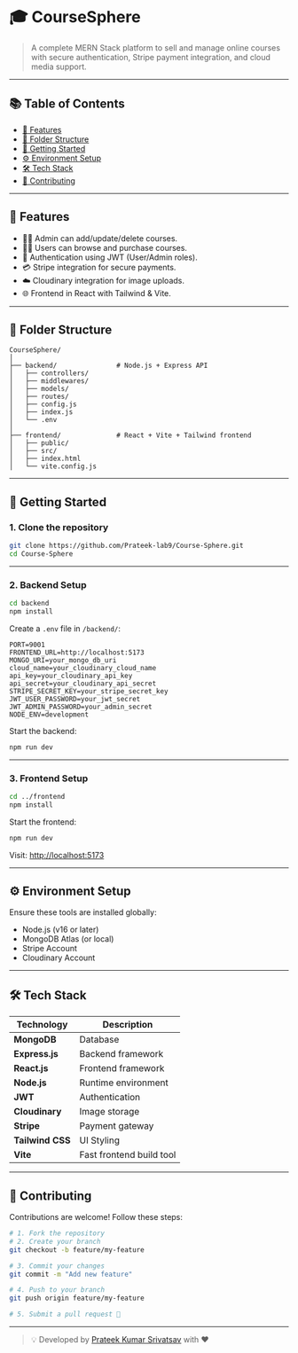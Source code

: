 
# 🎓 CourseSphere

> A complete MERN Stack platform to sell and manage online courses with secure authentication, Stripe payment integration, and cloud media support.



---

## 📚 Table of Contents

- [📝 Features](#-features)
- [📁 Folder Structure](#-folder-structure)
- [🚀 Getting Started](#-getting-started)
- [⚙️ Environment Setup](#️-environment-setup)
- [🛠️ Tech Stack](#️-tech-stack)
- [🙌 Contributing](#-contributing)


---

## 📝 Features

- 👩‍🏫 Admin can add/update/delete courses.
- 👨‍🎓 Users can browse and purchase courses.
- 🔐 Authentication using JWT (User/Admin roles).
- 💳 Stripe integration for secure payments.
- ☁️ Cloudinary integration for image uploads.
- 🌐 Frontend in React with Tailwind & Vite.

---

## 📁 Folder Structure

```
CourseSphere/
│
├── backend/               # Node.js + Express API
│   ├── controllers/
│   ├── middlewares/
│   ├── models/
│   ├── routes/
│   ├── config.js
│   ├── index.js
│   └── .env
│
├── frontend/              # React + Vite + Tailwind frontend
│   ├── public/
│   ├── src/
│   ├── index.html
│   └── vite.config.js
```

---

## 🚀 Getting Started

### 1. Clone the repository

```bash
git clone https://github.com/Prateek-lab9/Course-Sphere.git
cd Course-Sphere
```

---

### 2. Backend Setup

```bash
cd backend
npm install
```

Create a `.env` file in `/backend/`:

```env
PORT=9001
FRONTEND_URL=http://localhost:5173
MONGO_URI=your_mongo_db_uri
cloud_name=your_cloudinary_cloud_name
api_key=your_cloudinary_api_key
api_secret=your_cloudinary_api_secret
STRIPE_SECRET_KEY=your_stripe_secret_key
JWT_USER_PASSWORD=your_jwt_secret
JWT_ADMIN_PASSWORD=your_admin_secret
NODE_ENV=development
```

Start the backend:

```bash
npm run dev
```

---

### 3. Frontend Setup

```bash
cd ../frontend
npm install
```

Start the frontend:

```bash
npm run dev
```

Visit: [http://localhost:5173](http://localhost:5173)

---

## ⚙️ Environment Setup

Ensure these tools are installed globally:

- Node.js (v16 or later)
- MongoDB Atlas (or local)
- Stripe Account
- Cloudinary Account

---

## 🛠️ Tech Stack

| Technology | Description |
|------------|-------------|
| **MongoDB** | Database |
| **Express.js** | Backend framework |
| **React.js** | Frontend framework |
| **Node.js** | Runtime environment |
| **JWT** | Authentication |
| **Cloudinary** | Image storage |
| **Stripe** | Payment gateway |
| **Tailwind CSS** | UI Styling |
| **Vite** | Fast frontend build tool |

---

## 🙌 Contributing

Contributions are welcome! Follow these steps:

```bash
# 1. Fork the repository
# 2. Create your branch
git checkout -b feature/my-feature

# 3. Commit your changes
git commit -m "Add new feature"

# 4. Push to your branch
git push origin feature/my-feature

# 5. Submit a pull request 🚀
```

---

> 💡 Developed by [Prateek Kumar Srivatsav](https://github.com/Prateek-lab9) with ❤️
